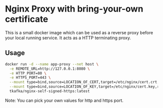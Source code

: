 # Nginx Proxy with bring-your-own certificate

This is a small docker image which can be used as a reverse proxy before your
local running service. It acts as a HTTP terminating proxy.

## Usage

```bash
docker run -d --name app-proxy --net host \
  -e REMOTE_URL=http://127.0.0.1:8080 \
  -e HTTP_PORT=80 \
  -e HTTPS_PORT=443 \
  --mount type=bind,source=LOCATION_OF_CERT,target=/etc/nginx/cert.crt,readonly \
  --mount type=bind,source=LOCATION_OF_KEY,target=/etc/nginx/cert.key,readonly \
  tkafka/nginx-self-signed-https:latest
```

Note: You can pick your own values for http and https port. 
